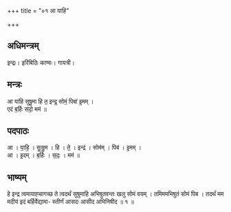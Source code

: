+++
title = "०१ आ याहि"

+++
## अधिमन्त्रम्
इन्द्रः। इरिंबिठिः काण्वः। गायत्री।

## मन्त्रः
आ या॑हि सुषु॒मा हि त॒ इन्द्र॒ सोमं॒ पिबा॑ इ॒मम् ।  
एदं ब॒र्हिः स॑दो॒ मम॑ ॥

## पदपाठः
आ । या॒हि॒ । सु॒सु॒म । हि । ते॒ । इन्द्र॑ । सोम॑म् । पिब॑ । इ॒मम् ।  
आ । इ॒दम् । ब॒र्हिः । स॒दः॒ । मम॑ ॥

## भाष्यम्
हे इन्द्र त्वमायाह्चागच्छ ते त्वदर्थं सुषुमाहि अभिषुतवन्तः खलु सोमं वयम् । तमिममभिषुतं सोमं पिब । तदर्थं मम मदीयं इदं बर्हिर्वेद्यामा- स्तीर्णं आसदः आसीद अभिनिषीद ॥ १ ॥